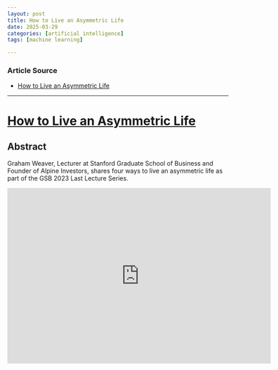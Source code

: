 ```yaml
---
layout: post
title: How to Live an Asymmetric Life
date: 2025-03-29
categories: [artificial intelligence]
tags: [machine learning]

---
```


### Article Source


* [How to Live an Asymmetric Life](https://www.youtube.com/watch?v=dZxbVGhpEkI)

---


# [How to Live an Asymmetric Life](https://www.youtube.com/watch?v=dZxbVGhpEkI)


## Abstract

Graham Weaver, Lecturer at Stanford Graduate School of Business and Founder of Alpine Investors, shares four ways to live an asymmetric life as part of the GSB 2023 Last Lecture Series.

<iframe width="600" height="400" src="https://www.youtube.com/embed/dZxbVGhpEkI?si=TbEWahmmECUpCvPP" title="YouTube video player" frameborder="0" allow="accelerometer; autoplay; clipboard-write; encrypted-media; gyroscope; picture-in-picture; web-share" referrerpolicy="strict-origin-when-cross-origin" allowfullscreen></iframe>